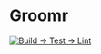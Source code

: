 # Groomr

[![Build → Test → Lint](https://github.com/mcgalanes/groomr/actions/workflows/ci.yml/badge.svg)](https://github.com/mcgalanes/groomr/actions/workflows/ci.yml)
